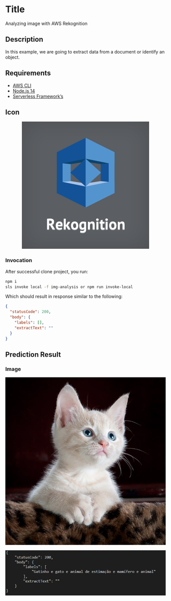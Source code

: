 <!--
title: 'Analyzing image with AWS Rekognition'
description: 'In this example, we are going to extract data from a document or identify an object.'
layout: Doc
framework: v3
platform: AWS
language: nodejs14
priority: 1
authorLink: 'https://github.com/pbitalo/analyzing-image-with-rekognition'
authorName: 'Ítalo Pereira de Brito'
-->

# Title

Analyzing image with AWS Rekognition

## Description

In this example, we are going to extract data from a document or identify an object.

## Requirements

- [AWS CLI](https://aws.amazon.com/cli/)
- [Node.js 14](https://nodejs.org/)
- [Serverless Framework’s](https://www.serverless.com/framework/docs/getting-started)

## Icon

<p align="center">
  <img src="imgs/rekognition.png" alt="Rekognition icon"/>
</p>

### Invocation

After successful clone project, you run:

```bash
npm i
sls invoke local -f img-analysis or npm run invoke-local
```

Which should result in response similar to the following:

```json
{
  "statusCode": 200,
  "body": {
    "labels": [],
    "extractText": ""
  }
}
```

## Prediction Result

### Image

<p align="center">
  <img src="imgs/cat2.jpeg" alt="Cat image"/>
</p>

<p align="center">
  <img src="imgs/result.png" alt="Prediction result"/>
</p>
